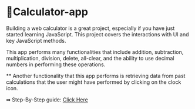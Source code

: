 # 🧮Calculator-app

Building a web calculator is a great project, especially if you have just started learning JavaScript.
This project covers the interactions with UI and key JavaScript methods.

This app performs many functionalities that include addition, subtraction, multiplication, division, delete, all-clear, and 
the ability to use decimal numbers in performing these operations.

** Another functionality that this app performs is retrieving data from past calculations that the user might have performed 
by clicking on the clock icon.

➡ Step-By-Step guide:  <a href="https://www.section.io/engineering-education/building-a-calculator-a-javascript-project-for-beginners/">Click Here</a>
